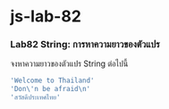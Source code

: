 # js-lab-82
### Lab82 String: การหาความยาวของตัวแปร
จงหาความยาวของตัวแปร String ต่อไปนี้

```JavaScript
'Welcome to Thailand'
'Don\'n be afraid\n'
'สวัสดีประเทศไทย'
```

